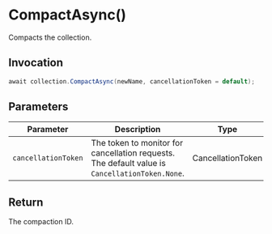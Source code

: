 # CompactAsync()

Compacts the collection.

## Invocation

```c#
await collection.CompactAsync(newName, cancellationToken = default);
```

## Parameters

| Parameter           | Description                                                                                                 | Type                            | Required |
| ------------------- | ----------------------------------------------------------------------------------------------------------- | ------------------------------- | -------- |
| `cancellationToken` | The token to monitor for cancellation requests. The default value is `CancellationToken.None`.              | CancellationToken               | False    |

## Return

The compaction ID.